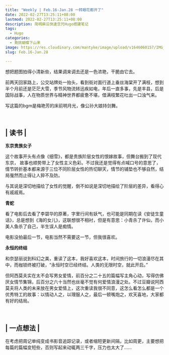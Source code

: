 ```yaml
---
title: "Weekly | Feb.16-Jan.28 一转眼花都开了"
date: 2022-02-27T13:25:11+08:00
lastmod: 2022-02-27T13:25:11+08:00
description: 简明麻瓜快速念咒Hugo搭建笔记
tags:
  - Hugo
categories:
  - 竟挑蝴蝶下山来
image: https://res.cloudinary.com/mantyke/image/upload/v1646060157/IMG_2186_20220228-225501_rwe9g2.jpg
slug: Feb.16-Jan.28

---
```

<style>
.article-image img {
    display: none;
}  
</style>
想把题图拍得小清新些，结果调来调去还是一色浓艳，干脆由它去。

前两天回家路上，公交站牌处一抬头，看到街对面行道上垂丝海棠开了满枝，想到半个月前还是茫茫大雪，季节风物流转迅疾如电，年后一直多事，先是丰县，后是国际战事，人在物质世界与精神世界都疲惫不堪，借满枝繁花吐出一口浊气来。

写这篇的bgm是梅艳芳的床前明月光，像公孙大娘持剑舞。

<br>

## | 读书 |

**东京贵族女子**

这个故事开头有点像《细雪》，都是贵族阶层女性的恨嫁故事，但舞台搬到了现代东京， 故事也顺势带上了女性主义色彩。不过我还是觉得有点喊口号的意思了，情节转折基本都来源于三位不同阶层女性的热切聊天，情节的铺垫也不够自然，结局戛然而止得让人猝不及防。

与其说是深切地描绘了女性的觉醒，倒不如说是深切地描绘了阶层的差异，看得心有戚戚焉。

**青蛇**

看了电影后去看了李碧华的原著，字里行间有妖气，也可能是同期在读《安徒生童话》，总是想到《海的女儿》，这联想很不相衬，但是有意思：小青杀了许仙，而小美人鱼杀了自己，半生误人是痴情。

电影没拍最后一节，电影当然不需要这一节，但我很喜欢。

**永恒的终结**

和奈瑟丽说到科幻之美，重读了这本，我好喜欢这本，时间旅行的一切浪漫尽在其中，而枷锁终被打破，“永恒时空已经终结。人类的无限时空，就此开启。”

但阿西莫夫实在太不会写男女爱情，前百分之二十五的篇幅写主角心动，写得仿佛厌女情节集锦，后百分之六十当然也丝毫不觉有何爱情浪漫之处。不过豆瓣说阿西莫夫将人类的未来放在男女爱情上，这次重读我很不同意，这怎么看怎么都是一个优秀特工的故事：以情动人之，以理服人之，最后一顿嘴炮之，欢天喜地，大家都有好的结局。

<br>

## | 一点想法 |

在考虑把周记单纯变成书影音追踪记录，或者缩短更新间隔，比如周更，主要想把每篇的篇幅变短些，否则写起来动辄两三千字，压力也太大了……

<br>

